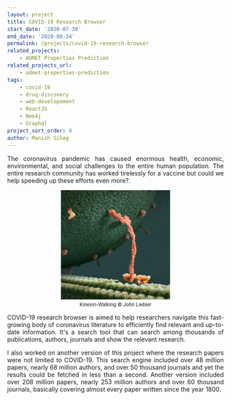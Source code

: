 ```yaml
---
layout: project
title: COVID-19 Research Browser
start_date: '2020-07-30'
end_date: '2020-08-24'
permalink: /projects/covid-19-research-browser
related_projects: 
    - ADMET Properties Prediction
related_projects_url: 
    - admet-properties-prediction
tags: 
    - covid-19
    - drug-discovery
    - web-developement
    - ReactJS
    - Neo4j
    - Graphql
project_sort_order: 0
author: Manish Sihag
---
```


<p style="text-align: justify">The coronavirus pandemic has caused enormous health, economic, environmental, and social challenges to the entire human population. The entire research community has worked tirelessly for a vaccine but could we help speeding up these efforts even more?.</p>

<figure>
    <img src="/assets/img/corona-virus.gif"
         style="display: block; margin-left: auto; margin-right: auto; width: 60%; margin-bottom: 0.3rem"
         alt=""/>
         <figcaption style="text-align: center; margin-top: 0; font-size: 0.7rem">Kinesin-Walking © John Liebler</figcaption>
</figure>

<p style="text-align: justify">COVID-19 research browser is aimed to help researchers navigate this fast-growing body of coronavirus literature to efficiently find relevant and up-to-date information. It's a search tool that can search among thousands of publications, authors, journals and show the relevant research.</p>

<p style="text-align: justify">I also worked on another version of this project where the research papers were not limited to COVID-19. This search engine included over 48 million papers, nearly 68 million authors, and over 50 thousand journals and yet the results could be fetched in less than a second. Another version included over 208 million papers, nearly 253 million authors and over 60 thousand journals, basically covering almost every paper written since the year 1800.</p>
